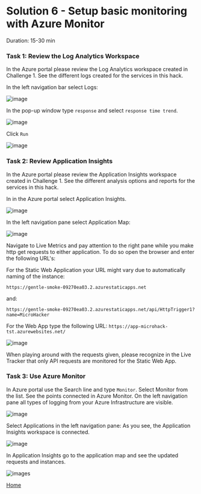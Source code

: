 # Solution 6 - Setup basic monitoring with Azure Monitor

Duration: 15-30 min

### Task 1: Review the Log Analytics Workspace

In the Azure portal please review the Log Analytics workspace created in Challenge 1. See the different logs created for the services in this hack.

In the left navigation bar select Logs:

![image](../.images/61-monitoring-loganalytics.png)

In the pop-up window type `response` and select `response time trend`.

![image](../.images/62-monitoring-loganalytics.png)

Click `Run`

![image](../.images/63-monitoring-loganalytics.png)

### Task 2: Review Application Insights

In the Azure portal please review the Application Insights workspace created in Challenge 1. See the different analysis options and reports for the services in this hack.

In in the Azure portal select Application Insights.

![image](../.images/65-monitoring-appinsights.png)

In the left navigation pane select Application Map:

![image](../.images/66-monitoring-appinsights.png)

Navigate to Live Metrics and pay attention to the right pane while you make http get requests to either application. To do so open the browser and enter the following URL's:

For the Static Web Application your URL might vary due to automatically naming of the instance:

`https://gentle-smoke-09270ea03.2.azurestaticapps.net`

and:

`https://gentle-smoke-09270ea03.2.azurestaticapps.net/api/HttpTrigger1?name=MicroHacker`

For the Web App type the following URL:
`https://app-microhack-tst.azurewebsites.net/`

![image](../.images/67-monitoring-appinsights.png)

When playing around with the requests given, please recognize in the Live Tracker that only API requests are monitored for the Static Web App.

### Task 3: Use Azure Monitor

In Azure portal use the Search line and type `Monitor`. Select Monitor from the list. See the points connected in Azure Monitor. On the left navigation pane all types of logging from your Azure Infrastructure are visible.

![image](../.images/68-monitoring-az-monitor.png)

Select Applications in the left navigation pane:
As you see, the Application Insights workspace is connected.

![image](../.images/69-monitoring-az-monitor.png)

In Application Insights go to the application map and see the updated requests and instances.

![images](../.images/70-monitoring-az-monitor.png)

[Home](./../README.md)
